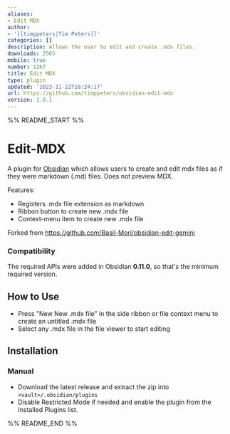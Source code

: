 ```yaml
---
aliases:
- Edit MDX
author:
- '[[timppeters|Tim Peters]]'
categories: []
description: Allows the user to edit and create .mdx files.
downloads: 2565
mobile: true
number: 1267
title: Edit MDX
type: plugin
updated: '2023-11-22T18:24:17'
url: https://github.com/timppeters/obsidian-edit-mdx
version: 1.0.1
---
```


%% README_START %%

# Edit-MDX

A plugin for [Obsidian](https://obsidian.md) which allows users to create and edit mdx files as if they were markdown (.md) files. Does not preview MDX.

Features:
- Registers .mdx file extension as markdown
- Ribbon button to create new .mdx file
- Context-menu item to create new .mdx file

Forked from https://github.com/Basil-Mori/obsidian-edit-gemini

### Compatibility
The required APIs were added in Obsidian **0.11.0**, so that's the minimum required version.

## How to Use
- Press "New New .mdx file" in the side ribbon or file context menu to create an untitled .mdx file
- Select any .mdx file in the file viewer to start editing

## Installation
### Manual
- Download the latest release and extract the zip into `<vault>/.obsidian/plugins`
- Disable Restricted Mode if needed and enable the plugin from the Installed Plugins list.

%% README_END %%